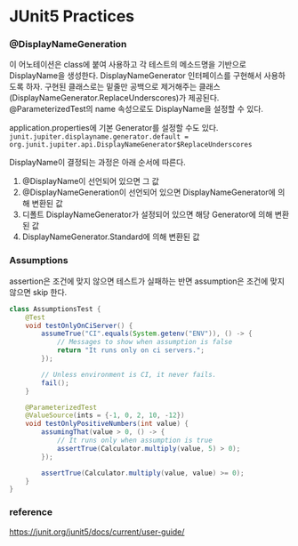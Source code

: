 # JUnit5 Practices

### @DisplayNameGeneration
이 어노테이션은 class에 붙여 사용하고 각 테스트의 메소드명을 기반으로 DisplayName을 생성한다. 
DisplayNameGenerator 인터페이스를 구현해서 사용하도록 하자. 
구현된 클래스로는 밑줄만 공백으로 제거해주는 클래스(DisplayNameGenerator.ReplaceUnderscores)가 제공된다.
@ParameterizedTest의 name 속성으로도 DisplayName을 설정할 수 있다.  
  
application.properties에 기본 Generator를 설정할 수도 있다.  
```junit.jupiter.displayname.generator.default = org.junit.jupiter.api.DisplayNameGenerator$ReplaceUnderscores```

DisplayName이 결정되는 과정은 아래 순서에 따른다.
1. @DisplayName이 선언되어 있으면 그 값  
2. @DisplayNameGeneration이 선언되어 있으면 DisplayNameGenerator에 의해 변환된 값  
3. 디폴트 DisplayNameGenerator가 설정되어 있으면 해당 Generator에 의해 변환된 값  
4. DisplayNameGenerator.Standard에 의해 변환된 값   

### Assumptions
assertion은 조건에 맞지 않으면 테스트가 실패하는 반면 assumption은 조건에 맞지 않으면 skip 한다.

```java
class AssumptionsTest {
    @Test
    void testOnlyOnCiServer() {
        assumeTrue("CI".equals(System.getenv("ENV")), () -> {
            // Messages to show when assumption is false
            return "It runs only on ci servers.";
        });

        // Unless environment is CI, it never fails.
        fail();
    }

    @ParameterizedTest
    @ValueSource(ints = {-1, 0, 2, 10, -12})
    void testOnlyPositiveNumbers(int value) {
        assumingThat(value > 0, () -> {
            // It runs only when assumption is true
            assertTrue(Calculator.multiply(value, 5) > 0);
        });

        assertTrue(Calculator.multiply(value, value) >= 0);
    }
}
```


### reference
https://junit.org/junit5/docs/current/user-guide/